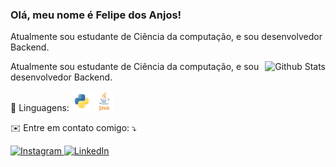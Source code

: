  


### Olá, meu nome é Felipe dos Anjos!

<p>Atualmente sou estudante de Ciência da computação, e sou desenvolvedor Backend.</p>

<img
align="right"
src="https://github-readme-stats.vercel.app/api/top-langs/?username=felipedosanjos&theme=dark&hide_border=false&include_all_commits=true&count_private=true&layout=compact"
alt="Github Stats"
/>

<p align="left"> 
    Atualmente sou estudante de Ciência da computação, e sou desenvolvedor Backend.
</p>

<p align="left">
  🔨 Linguagens: 
<code><img height="32" src="https://raw.githubusercontent.com/github/explore/80688e429a7d4ef2fca1e82350fe8e3517d3494d/topics/python/python.png" alt="Python"/></code>
<code><img height="32" src="https://raw.githubusercontent.com/github/explore/80688e429a7d4ef2fca1e82350fe8e3517d3494d/topics/java/java.png" alt="Javascript"/></code>
</p>

<p align="left">
  ✉️ Entre em contato comigo: ⤵️
</p>
<p>
  <a href="#" title="Instagram">
  <img src="https://img.shields.io/badge/-Instagram-DF0174?style=flat-square&labelColor=DF0174&logo=instagram&logoColor=white&link=https://www.instagram.com/feh.xqzz/" alt="Instagram"/>
  </a>
  <a href="#" title="LinkedIn">
  <img src="https://img.shields.io/badge/-Linkedin-0e76a8?style=flat-square&logo=Linkedin&logoColor=white&link=https://www.linkedin.com/in/dosanjos-felipe/" alt="LinkedIn"/>
  </a>
</p>

